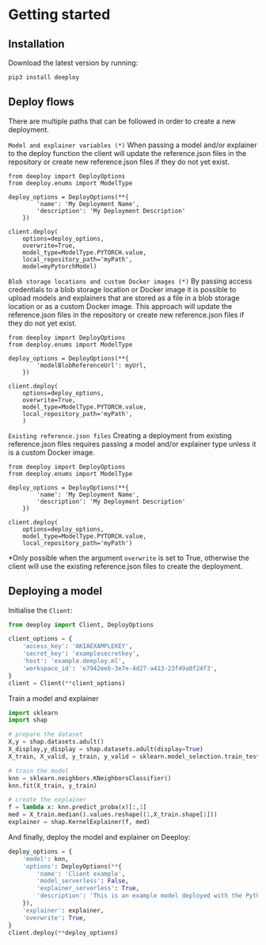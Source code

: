 # Getting started

## Installation

Download the latest version by running:

```bash
pip3 install deeploy
```

## Deploy flows

There are multiple paths that can be followed in order to create a new deployment.

`Model and explainer variables (*)`
When passing a model and/or explainer to the deploy function the client will update the reference.json files in the repository or create new reference.json files if they do not yet exist.

```
from deeploy import DeployOptions
from deeploy.enums import ModelType

deploy_options = DeployOptions(**{
        'name': 'My Deployment Name',
        'description': 'My Deployment Description'
    })
    
client.deploy(
    options=deploy_options, 
    overwrite=True, 
    model_type=ModelType.PYTORCH.value, 
    local_repository_path='myPath', 
    model=myPytorchModel)
```

`Blob storage locations and custom Docker images (*)`
By passing access credentials to a blob storage location or Docker image it is possible to upload models and explainers that are stored as a file in a blob storage location or as a custom Docker image. This approach will update the reference.json files in the repository or create new reference.json files if they do not yet exist.

```
from deeploy import DeployOptions
from deeploy.enums import ModelType

deploy_options = DeployOptions(**{
        'modelBlobReferenceUrl': myUrl,
    })

client.deploy(
    options=deploy_options, 
    overwrite=True, 
    model_type=ModelType.PYTORCH.value, 
    local_repository_path='myPath',
    )
```

`Existing reference.json files`
Creating a deployment from existing reference.json files requires passing a model and/or explainer type unless it is a custom Docker image.

```
from deeploy import DeployOptions
from deeploy.enums import ModelType

deploy_options = DeployOptions(**{
        'name': 'My Deployment Name',
        'description': 'My Deployment Description'
    })

client.deploy(
    options=deploy_options, 
    model_type=ModelType.PYTORCH.value, 
    local_repository_path='myPath')
```

*Only possible when the argument `overwrite` is set to True, otherwise the client will use the existing reference.json files to create the deployment.

## Deploying a model

Initialise the `Client`:

```python
from deeploy import Client, DeployOptions

client_options = {
    'access_key': 'AKIAEXAMPLEKEY',
    'secret_key': 'examplesecretkey',
    'host': 'example.deeploy.ml',
    'workspace_id': 'e7942eeb-3e7e-4d27-a413-23f49a0f24f3',
}
client = Client(**client_options)
```

Train a model and explainer

```python
import sklearn
import shap

# prepare the dataset
X,y = shap.datasets.adult()
X_display,y_display = shap.datasets.adult(display=True)
X_train, X_valid, y_train, y_valid = sklearn.model_selection.train_test_split(X, y, test_size=0.2, random_state=7)

# train the model
knn = sklearn.neighbors.KNeighborsClassifier()
knn.fit(X_train, y_train)

# create the explainer
f = lambda x: knn.predict_proba(x)[:,1]
med = X_train.median().values.reshape((1,X_train.shape[1]))
explainer = shap.KernelExplainer(f, med)
```

And finally, deploy the model and explainer on Deeploy:

```python
deploy_options = {
    'model': knn, 
    'options': DeployOptions(**{
        'name': 'Client example',
        'model_serverless': False,
        'explainer_serverless': True,
        'description': 'This is an example model deployed with the Python client',
    }), 
    'explainer': explainer,
    'overwrite': True,
}
client.deploy(**deploy_options)
```